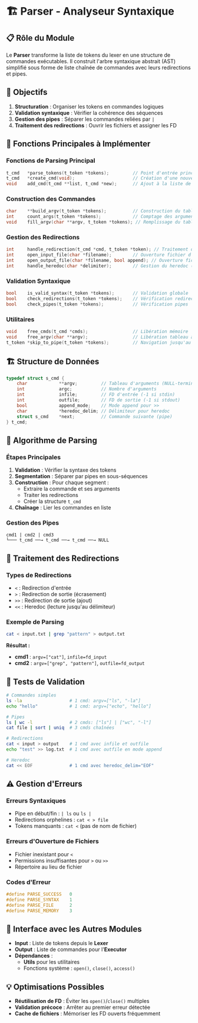 # 🏗️ Parser - Analyseur Syntaxique

## 📋 Rôle du Module

Le **Parser** transforme la liste de tokens du lexer en une structure de commandes exécutables. Il construit l'arbre syntaxique abstrait (AST) simplifié sous forme de liste chaînée de commandes avec leurs redirections et pipes.

## 🎯 Objectifs

1. **Structuration** : Organiser les tokens en commandes logiques
2. **Validation syntaxique** : Vérifier la cohérence des séquences
3. **Gestion des pipes** : Séparer les commandes reliées par `|`
4. **Traitement des redirections** : Ouvrir les fichiers et assigner les FD

## 🔧 Fonctions Principales à Implémenter

### **Fonctions de Parsing Principal**

```c
t_cmd   *parse_tokens(t_token *tokens);         // Point d'entrée principal
t_cmd   *create_cmd(void);                      // Création d'une nouvelle commande
void    add_cmd(t_cmd **list, t_cmd *new);      // Ajout à la liste de commandes
```

### **Construction des Commandes**

```c
char    **build_argv(t_token *tokens);          // Construction du tableau argv
int     count_args(t_token *tokens);            // Comptage des arguments
void    fill_argv(char **argv, t_token *tokens); // Remplissage du tableau
```

### **Gestion des Redirections**

```c
int     handle_redirection(t_cmd *cmd, t_token *token); // Traitement d'une redirection
int     open_input_file(char *filename);        // Ouverture fichier d'entrée
int     open_output_file(char *filename, bool append); // Ouverture fichier de sortie
int     handle_heredoc(char *delimiter);        // Gestion du heredoc (<<)
```

### **Validation Syntaxique**

```c
bool    is_valid_syntax(t_token *tokens);       // Validation globale
bool    check_redirections(t_token *tokens);    // Vérification redirections
bool    check_pipes(t_token *tokens);           // Vérification pipes
```

### **Utilitaires**

```c
void    free_cmds(t_cmd *cmds);                 // Libération mémoire
void    free_argv(char **argv);                 // Libération tableau argv
t_token *skip_to_pipe(t_token *tokens);         // Navigation jusqu'au prochain pipe
```

## 🏗️ Structure de Données

```c
typedef struct s_cmd {
    char            **argv;         // Tableau d'arguments (NULL-terminated)
    int             argc;           // Nombre d'arguments
    int             infile;         // FD d'entrée (-1 si stdin)
    int             outfile;        // FD de sortie (-1 si stdout)
    bool            append_mode;    // Mode append pour >>
    char            *heredoc_delim; // Délimiteur pour heredoc
    struct s_cmd    *next;          // Commande suivante (pipe)
} t_cmd;
```

## 📝 Algorithme de Parsing

### **Étapes Principales**

1. **Validation** : Vérifier la syntaxe des tokens
2. **Segmentation** : Séparer par pipes en sous-séquences
3. **Construction** : Pour chaque segment :
   - Extraire la commande et ses arguments
   - Traiter les redirections
   - Créer la structure `t_cmd`
4. **Chaînage** : Lier les commandes en liste

### **Gestion des Pipes**

```
cmd1 | cmd2 | cmd3
└─── t_cmd ──→ t_cmd ──→ t_cmd ──→ NULL
```

## 🔄 Traitement des Redirections

### **Types de Redirections**

- `<` : Redirection d'entrée
- `>` : Redirection de sortie (écrasement)
- `>>` : Redirection de sortie (ajout)
- `<<` : Heredoc (lecture jusqu'au délimiteur)

### **Exemple de Parsing**

```bash
cat < input.txt | grep "pattern" > output.txt
```

**Résultat :**

- **cmd1** : `argv=["cat"]`, `infile=fd_input`
- **cmd2** : `argv=["grep", "pattern"]`, `outfile=fd_output`

## 🧪 Tests de Validation

```bash
# Commandes simples
ls -la                  # 1 cmd: argv=["ls", "-la"]
echo "hello"            # 1 cmd: argv=["echo", "hello"]

# Pipes
ls | wc -l              # 2 cmds: ["ls"] | ["wc", "-l"]
cat file | sort | uniq  # 3 cmds chaînées

# Redirections
cat < input > output    # 1 cmd avec infile et outfile
echo "test" >> log.txt  # 1 cmd avec outfile en mode append

# Heredoc
cat << EOF              # 1 cmd avec heredoc_delim="EOF"
```

## ⚠️ Gestion d'Erreurs

### **Erreurs Syntaxiques**

- Pipe en début/fin : `| ls` ou `ls |`
- Redirections orphelines : `cat < > file`
- Tokens manquants : `cat <` (pas de nom de fichier)

### **Erreurs d'Ouverture de Fichiers**

- Fichier inexistant pour `<`
- Permissions insuffisantes pour `>` ou `>>`
- Répertoire au lieu de fichier

### **Codes d'Erreur**

```c
#define PARSE_SUCCESS   0
#define PARSE_SYNTAX    1
#define PARSE_FILE      2
#define PARSE_MEMORY    3
```

## 🔗 Interface avec les Autres Modules

- **Input** : Liste de tokens depuis le **Lexer**
- **Output** : Liste de commandes pour l'**Executor**
- **Dépendances** :
  - **Utils** pour les utilitaires
  - Fonctions système : `open()`, `close()`, `access()`

## 💡 Optimisations Possibles

- **Réutilisation de FD** : Éviter les `open()`/`close()` multiples
- **Validation précoce** : Arrêter au premier erreur détectée
- **Cache de fichiers** : Mémoriser les FD ouverts fréquemment
